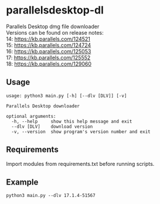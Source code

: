 # parallelsdesktop-dl  
Parallels Desktop dmg file downloader  
Versions can be found on release notes:  
14: https://kb.parallels.com/124521  
15: https://kb.parallels.com/124724  
16: https://kb.parallels.com/125053  
17: https://kb.parallels.com/125552  
18: https://kb.parallels.com/129060  
## Usage  
    usage: python3 main.py [-h] [--dlv [DLV]] [-v]

    Parallels Desktop downloader

    optional arguments:
      -h, --help     show this help message and exit
      --dlv [DLV]    download version
      -v, --version  show program's version number and exit
## Requirements
Import modules from requirements.txt before running scripts.  
## Example  
    python3 main.py --dlv 17.1.4-51567